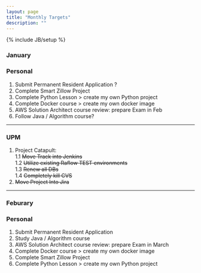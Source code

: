 ```yaml
---
layout: page
title: "Monthly Targets"
description: ""
---
```

{% include JB/setup %}

### January

### Personal

1. Submit Permanent Resident Application ?  
2. Complete Smart Zillow Project  
3. Complete Python Lesson >  create my own Python project
4. Complete Docker course >  create my own docker image  
5. AWS Solution Architect course review: prepare Exam in Feb 
6. Follow Java / Algorithm course?  

---

### UPM

1. Project Catapult:<br /> 
	1.1  <s>Move Track into Jenkins </s> <br />
	1.2  <s>Utilize existing Raflow TEST environments</s> <br />
    1.3  <s>Renew all DBs</s>  <br />
    1.4  <s>Completely kill CVS</s>   <br />
2. <s>Move Project Into Jira</s>

--- 

### Feburary 

### Personal

1. Submit Permanent Resident Application
2. Study Java / Algorithm course  
3. AWS Solution Architect course review: prepare Exam in March
4. Complete Docker course >  create my own docker image   
5. Complete Smart Zillow Project  
6. Complete Python Lesson >  create my own Python project
